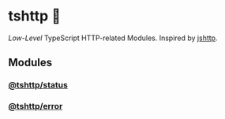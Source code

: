 # tshttp 🧱

_Low-Level_ TypeScript HTTP-related Modules. Inspired by [jshttp](https://jshttp.github.io/).

## Modules

### [@tshttp/status](./packages/status)
  

### [@tshttp/error](./packages/error)
